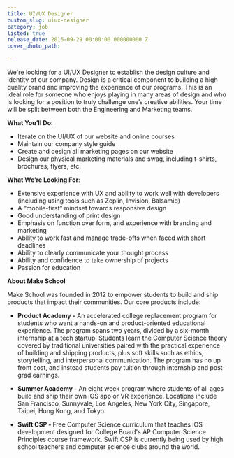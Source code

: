 ```yaml
---
title: UI/UX Designer
custom_slug: uiux-designer
category: job
listed: true
release_date: 2016-09-29 00:00:00.000000000 Z
cover_photo_path: 

---
```

We're looking for a UI/UX Designer to establish the design culture and identity of our company.  Design is a critical component to building a high quality brand and improving the experience of our programs.  This is an ideal role for someone who enjoys playing in many areas of design and who is looking for a position to truly challenge one’s creative abilities. Your time will be split between both the Engineering and Marketing teams.

<b>What You’ll Do</b>:

- Iterate on the UI/UX of our website and online courses
- Maintain our company style guide
- Create and design all marketing pages on our website
- Design our physical marketing materials and swag, including t-shirts, brochures, flyers, etc.


<b>What We’re Looking For</b>:

- Extensive experience with UX and ability to work well with developers (including using tools such as Zeplin, Invision, Balsamiq)
- A “mobile-first” mindset towards responsive design 
- Good understanding of print design
- Emphasis on function over form, and experience with branding and marketing
- Ability to work fast and manage trade-offs when faced with short deadlines
- Ability to clearly communicate your thought process
- Ability and confidence to take ownership of projects
- Passion for education


<b>About Make School</b>

Make School was founded in 2012 to empower students to build and ship products that impact their communities. Our core products include:


-  <b>Product Academy -</b> An accelerated college replacement program for students who want a hands-on and product-oriented educational experience. The program spans two years, divided by a six-month internship at a tech startup. Students learn the Computer Science theory covered by traditional universities paired with the practical experience of building and shipping products, plus soft skills such as ethics, storytelling, and interpersonal communication. The program has no up front cost, and instead students pay tuition through internship and post-grad earnings.


-  <b>Summer Academy -</b> An eight week program where students of all ages build and ship their own iOS app or VR experience. Locations include San Francisco, Sunnyvale, Los Angeles, New York City, Singapore, Taipei, Hong Kong, and Tokyo. 


-  <b>Swift CSP - </b> Free Computer Science curriculum that teaches iOS development designed for College Board's AP Computer Science Principles course framework. Swift CSP is currently being used by high school teachers and computer science clubs around the world.